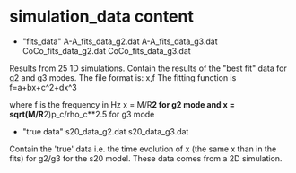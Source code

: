 # simulation_data content

- "fits_data"
A-A_fits_data_g2.dat
A-A_fits_data_g3.dat
CoCo_fits_data_g2.dat
CoCo_fits_data_g3.dat

Results from 25 1D simulations.
Contain the results of the "best fit" data for g2 and g3 modes.
The file format is: x,f
The fitting function is f=a+bx+c^2+dx^3

where
f is the frequency in Hz
x = M/R**2 for g2 mode
and
x = sqrt(M/R**2)p_c/rho_c**2.5 for g3 mode

- "true data"
s20_data_g2.dat
s20_data_g3.dat

Contain the 'true' data i.e. the time evolution of x (the same x than in the fits)
for g2/g3 for the s20 model. These data comes from a 2D simulation.

